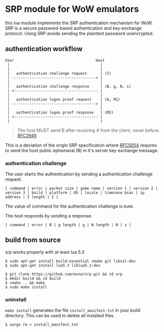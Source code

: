 # SRP module for WoW emulators

this lua module implements the SRP authentication mechanism for WoW.
SRP is a secure password-based authentication and key-exchange protocol.
Using SRP avoids sending the plaintext password unencrypted.

## authentication workflow

    User                                     Host
     |                                         |
     |                                         |
     |   authentication challenge request      | (I)
     | --------------------------------------> |
     |                                         |
     |   authentication challenge response     | (B, g, N, s)
     | <-------------------------------------- |
     |                                         |
     |   authentication logon proof request    | (A, M1)
     | --------------------------------------> |
     |                                         |
     |   authentication logon proof response   | (M2)
     | <-------------------------------------- |
     |                                         |

> The host MUST send B after receiving A from the client, never before.
[RFC2945](https://datatracker.ietf.org/doc/html/rfc2945)

This is a deviation of the origin SRP specification where [RFC5054](https://datatracker.ietf.org/doc/html/rfc5054)
requires to send the host public ephemeral (B) in it's server key exchange message.

### authentication challenge

The user starts the authentication by sending a authentication challenge request.

    | command | error | packet size | game name | version 1 | version 2 | version 3 | build | platform | OS | locale | timezone bias | ip address | I length | I |

The value of command for the authentication challenge is `0x00`.

The host responds by sending a response.

    | command | error | B | g length | g | N length | N | s |

## build from source

srp works properly with at least lua 5.3

    $ sudo apt-get install build-essential cmake git libssl-dev
    $ sudo apt-get install lua5.3 liblua5.3-dev

    $ git clone https://github.com/esno/srp.git && cd srp
    $ mkdir build && cd build
    $ cmake .. && make
    $ sudo make install

### uninstall

`make install` generates the file `install_manifest.txt` in your build directory.
This can be used to delete all installed files.

    $ xargs rm < install_manifest.txt
